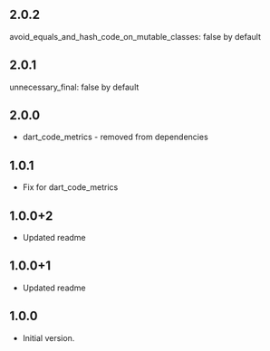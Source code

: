## 2.0.2
avoid_equals_and_hash_code_on_mutable_classes: false by default
## 2.0.1
unnecessary_final: false by default
## 2.0.0
* dart_code_metrics - removed from dependencies
## 1.0.1
* Fix for dart_code_metrics
## 1.0.0+2
* Updated readme
## 1.0.0+1
* Updated readme
## 1.0.0
* Initial version.